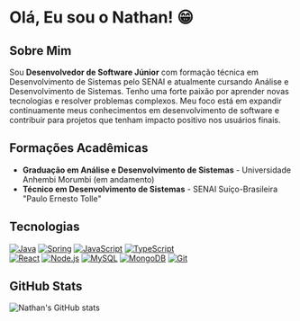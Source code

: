 # Olá, Eu sou o Nathan! 😁

## Sobre Mim

Sou **Desenvolvedor de Software Júnior** com formação técnica em Desenvolvimento de Sistemas pelo SENAI e atualmente cursando Análise e Desenvolvimento de Sistemas. Tenho uma forte paixão por aprender novas tecnologias e resolver problemas complexos. Meu foco está em expandir continuamente meus conhecimentos em desenvolvimento de software e contribuir para projetos que tenham impacto positivo nos usuários finais.

## Formações Acadêmicas

- **Graduação em Análise e Desenvolvimento de Sistemas** - Universidade Anhembi Morumbi (em andamento)
- **Técnico em Desenvolvimento de Sistemas** - SENAI Suíço-Brasileira "Paulo Ernesto Tolle"

## Tecnologias

[![Java](https://skillicons.dev/icons?i=java)]() [![Spring](https://skillicons.dev/icons?i=spring)]() [![JavaScript](https://skillicons.dev/icons?i=js)]() [![TypeScript](https://skillicons.dev/icons?i=ts)]()  
[![React](https://skillicons.dev/icons?i=react)]() [![Node.js](https://skillicons.dev/icons?i=nodejs)]()
 [![MySQL](https://skillicons.dev/icons?i=mysql)]() 
[![MongoDB](https://skillicons.dev/icons?i=mongodb)]()
[![Git](https://skillicons.dev/icons?i=git)]() 

## GitHub Stats

![Nathan's GitHub stats](https://github-readme-stats.vercel.app/api?username=nika565&show_icons=true&theme=dracula)

